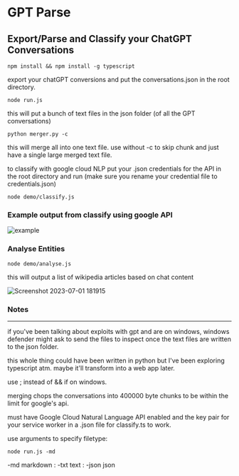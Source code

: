 # GPT Parse

## Export/Parse and Classify your ChatGPT Conversations

`npm install && npm install -g typescript`

export your chatGPT conversions and put the conversations.json in the root directory.

`node run.js`

this will put a bunch of text files in the json folder (of all the GPT conversations)

`python merger.py -c`

this will merge all into one text file. use without -c to skip chunk and just have a single large merged text file.

to classify with google cloud NLP put your .json credentials for the API in the root directory and run (make sure you rename your credential file to credentials.json)

`node demo/classify.js`

### Example output from classify using google API

![example](https://github.com/lefth-nd/gpt-parse/assets/74050386/761aa344-8c21-4a8c-95ba-550faa39ce96)

### Analyse Entities

`node demo/analyse.js`

this will output a list of wikipedia articles based on chat content

![Screenshot 2023-07-01 181915](https://github.com/lefth-nd/gpt-parse/assets/74050386/0854e3c2-dbce-403f-9457-4ae20b749597)

### Notes

---

if you've been talking about exploits with gpt and are on windows, windows defender might ask to send the files to inspect once the text files are written to the json folder.

this whole thing could have been written in python but I've been exploring typescript atm. maybe it'll transform into a web app later.

use ; instead of && if on windows.

merging chops the conversations into 400000 byte chunks to be within the limit for google's api.

must have Google Cloud Natural Language API enabled and the key pair for your service worker in a .json file for classify.ts to work.

use arguments to specify filetype:

`node run.js -md`

-md markdown : -txt text : -json json
